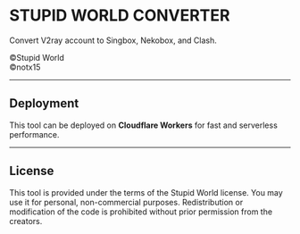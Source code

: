 # STUPID WORLD CONVERTER

Convert V2ray account to Singbox, Nekobox, and Clash.

©️Stupid World  
©️notx15

---

## Deployment

This tool can be deployed on **Cloudflare Workers** for fast and serverless performance.

---

## License

This tool is provided under the terms of the Stupid World license. You may use it for personal, non-commercial purposes. Redistribution or modification of the code is prohibited without prior permission from the creators.
